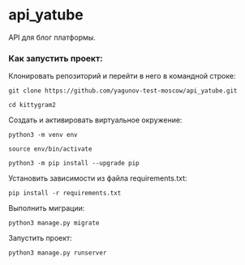 # api_yatube

API для блог платформы.

### Как запустить проект:

Клонировать репозиторий и перейти в него в командной строке:

```
git clone https://github.com/yagunov-test-moscow/api_yatube.git
```

```
cd kittygram2
```

Cоздать и активировать виртуальное окружение:

```
python3 -m venv env
```

```
source env/bin/activate
```

```
python3 -m pip install --upgrade pip
```

Установить зависимости из файла requirements.txt:

```
pip install -r requirements.txt
```

Выполнить миграции:

```
python3 manage.py migrate
```

Запустить проект:

```
python3 manage.py runserver
```
